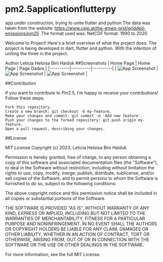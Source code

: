 # pm2.5applicationflutterpy
app under construction, trying to unite flutter and python
The data was taken from the website: https://www.ceip.at/the-emep-grid/gridded-emissions/pm25 .The format used was: NetCDF format: 1990 to 2020

Welcome to Project! Here's a brief overview of what the project does.
The project is being developed in dart, flutter and python. With the intention of uniting the three in the project.

Author Leticia Heloisa Bini Haiduk
##Screenshots
| Home Page | Home Page | Page Dados |
|----------|----------|----------|
| ![App Screenshot](screenshots/home1.png) | ![App Screenshot](screenshots/home2.png) | ![App Screenshot](screenshots/dados.png) |


##Contribution

If you want to contribute to Pm2.5, I'm happy to receive your contributions! Follow these steps:

    Fork this repository.
    Create a new branch: git checkout -b my-feature.
    Make your changes and commit: git commit -m 'Add new feature'.
    Push your changes to the forked repository: git push origin my-feature.
    Open a pull request, describing your changes.

##License

MIT License Copyright (c) 2023, Leticia Heloisa Bini Haiduk

Permission is hereby granted, free of charge, to any person obtaining a copy of this software and associated documentation files (the "Software"), to deal in the Software without restriction, including without limitation the rights to use, copy, modify, merge, publish, distribute, sublicense, and/or sell copies of the Software, and to permit persons to whom the Software is furnished to do so, subject to the following conditions:

The above copyright notice and this permission notice shall be included in all copies or substantial portions of the Software.

THE SOFTWARE IS PROVIDED "AS IS", WITHOUT WARRANTY OF ANY KIND, EXPRESS OR IMPLIED, INCLUDING BUT NOT LIMITED TO THE WARRANTIES OF MERCHANTABILITY, FITNESS FOR A PARTICULAR PURPOSE AND NONINFRINGEMENT. IN NO EVENT SHALL THE AUTHORS OR COPYRIGHT HOLDERS BE LIABLE FOR ANY CLAIM, DAMAGES OR OTHER LIABILITY, WHETHER IN AN ACTION OF CONTRACT, TORT OR OTHERWISE, ARISING FROM, OUT OF OR IN CONNECTION WITH THE SOFTWARE OR THE USE OR OTHER DEALINGS IN THE SOFTWARE.

For more information, see the full MIT License.
